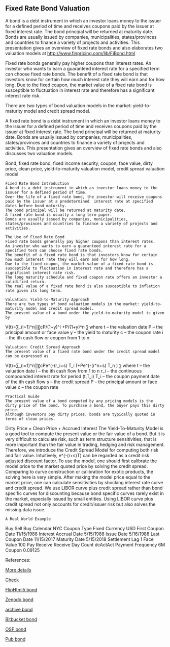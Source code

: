 ## Fixed Rate Bond Valuation

A bond is a debt instrument in which an investor loans money to the issuer for a defined period of time and receives coupons paid by the issuer at fixed interest rate. The bond principal will be returned at maturity date. Bonds are usually issued by companies, municipalities, states/provinces and countries to finance a variety of projects and activities. This presentation gives an overview of fixed rate bonds and also elaborates two valuation models at http://www.finpricing.com/lib/FiBond.html

Fixed rate bonds generally pay higher coupons than interest rates. An investor who wants to earn a guaranteed interest rate for a specified term can choose fixed rate bonds. The benefit of a fixed rate bond is that investors know for certain how much interest rate they will earn and for how long. Due to the fixed coupon, the market value of a fixed rate bond is susceptible to fluctuation in interest rate and therefore has a significant interest rate risk. 

There are two types of bond valuation models in the market: yield-to-maturity model and credit spread model. 

A fixed rate bond is a debt instrument in which an investor loans money to the issuer for a defined period of time and receives coupons paid by the issuer at fixed interest rate. The bond principal will be returned at maturity date. Bonds are usually issued by companies, municipalities, states/provinces and countries to finance a variety of projects and activities. This presentation gives an overview of fixed rate bonds and also discusses two valuation models. 



Bond, fixed rate bond, fixed income security, coupon, face value, dirty price, clean price, yield-to-maturity valuation model, credit spread valuation model

	Fixed Rate Bond Introduction
	A bond is a debt instrument in which an investor loans money to the issuer for a defined period of time. 
	Over the life of a fixed rate bond, the investor will receive coupons paid by the issuer at a predetermined  interest rate at specified dates before bond maturity.
	The bond principal will be returned at maturity date.
	A fixed rate bond is usually a long term paper.
	Bonds are usually issued by companies, municipalities, states/provinces and countries to finance a variety of projects and activities. 

	The Use of Fixed Rate Bond
	Fixed rate bonds generally pay higher coupons than interest rates.
	An investor who wants to earn a guaranteed interest rate for a specified term can choose fixed rate bonds. 
	The benefit of a fixed rate bond is that investors know for certain how much interest rate they will earn and for how long.
	Due to the fixed coupon, the market value of a fixed rate bond is susceptible to fluctuation in interest rate and therefore has a significant interest rate risk.
	The long maturity schedule and fixed coupon rate offers an investor a solidified return.
	The real value of a fixed rate bond is also susceptible to inflation rate given its long term.

	Valuation: Yield-to-Maturity Approach
	There are two types of bond valuation models in the market: yield-to-maturity model and credit spread model.
	The present value of a bond under the yield-to-maturity model is given by
V(t)=∑_(i=1)^n▒〖cP/(1+y)^i +P/(1+y)^n 〗
where
	t – the valuation date
P – the principal amount or face value
y – the yield to maturity
c – the coupon rate
i – the ith cash flow or coupon from 1 to n

	Valuation: Credit Spread Approach
	The present value of a fixed rate bond under the credit spread model can be expressed as
V(t)=∑_(i=1)^n▒〖cPe^(-(r_i+s) T_i )+Pe^(-(r^n+s) T_n ) 〗
where
	t – the valuation date
i – the ith cash flow from 1 to n
	r_i – the continuous compounded interest rate for period (t,T_i)
T_i – the coupon payment date of the ith  cash flow
s – the credit spread
P – the principal amount or face value
c – the coupon rate

	Practical Guide
	The present value of a bond computed by any pricing models is the dirty price of the bond. To purchase a bond, the buyer pays this dirty price.
	Although investors pay dirty prices, bonds are typically quoted in terms of clean prices. 
Dirty Price = Clean Price + Accrued Interest
	The Yield-To-Maturity Model is a good tool to compute the present value or the fair value of a bond. But it is very difficult to calculate risk, such as term structure sensitivities, that is more important than the fair value in trading, hedging and risk management. Therefore, we introduce the Credit Spread Model for computing both risk and fair value.
	Intuitively,   e^(-(r+s)T)   can be regarded as a credit risk adjusted discount factor.
	To use the model, one should first calibrate the model price to the market quoted price by solving the credit spread. Comparing to curve construction or calibration for exotic products, the solving here is very simple.
	After making the model price equal to the market price, one can calculate sensitivities by shocking interest rate curve and credit spread.
	We use LIBOR curve plus credit spread rather than bond specific curves for discounting because bond specific curves rarely exist in the market, especially issued by small entities. Using LIBOR curve plus credit spread not only accounts for credit/issuer risk but also solves the missing data issue.

 
	A Real World Example

Buy Sell	Buy
Calendar	NYC
Coupon Type	Fixed
Currency	USD
First Coupon Date	11/15/1988
Interest Accrual Date	5/15/1988
Issue Date	5/16/1988
Last Coupon Date	11/15/2017
Maturity Date	5/15/2018
Settlement Lag	1
Face Value	100
Pay Receive	Receive
Day Count	dcActAct
Payment Frequency	6M
Coupon	0.09125


References:
 
[More details](./FiBond-10.pdf)
 
[Check](https://finpricing.com/lib/FiBond.html)  
 
[FlipHtml5 bond](https://fliphtml5.com/download/download-pdf-file.php?str=x0DZh9GTud3bENXamcDM0cjNyETPkl0av9mY)
 
[Zenodo bond](https://zenodo.org/record/5764984/files/Zenodo-FiBond.pdf)
 
 
[archive bond](https://ia903400.us.archive.org/5/items/fi-bond-10/FiBond-archive.pdf)
 
 
[Bitbucket bond](https://bitbucket.org/cmrm11/fibond/downloads/FiBond-10.pdf)
 
[OSF bond](https://osf.io/gtcma/download)

[Pub bond](https://fixedincome.pubpub.org/pub/j5k0ljcd)

